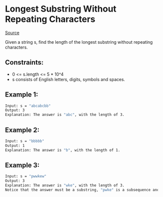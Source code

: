 # Longest Substring Without Repeating Characters
[Source](https://leetcode.com/problems/container-with-most-water/)

Given a string s, find the length of the longest 
substring without repeating characters.

## Constraints:

 - 0 <= s.length <= 5 * 10^4
 - s consists of English letters, digits, symbols and spaces.

## Example 1:
```sh
Input: s = "abcabcbb"
Output: 3
Explanation: The answer is "abc", with the length of 3.
```

## Example 2:
```sh
Input: s = "bbbbb"
Output: 1
Explanation: The answer is "b", with the length of 1.
```

## Example 3:
```sh
Input: s = "pwwkew"
Output: 3
Explanation: The answer is "wke", with the length of 3.
Notice that the answer must be a substring, "pwke" is a subsequence and not a substring.
```